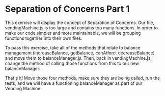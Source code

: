 # Separation of Concerns Part 1
This exercise will display the concept of Separation of Concerns. Our file, vendingMachine.js is too large and contains too many functions. In order to make our code simpler and more maintainable, we will be grouping functions together into their own files. 

To pass this exercise, take all of the methods that relate to balance management (increaseBalance, getBalance, canAfford, decreaseBalance) and move them to balanceManager.js. Then, back in vendingMachine.js, change the method of calling those functions from this to our new balanceManager. 

That's it! Move those four methods, make sure they are being called, run the tests, and we will have a functioning balanceManager as part of our Vending Machine. 